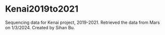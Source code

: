 # Kenai2019to2021
Sequencing data for Kenai project, 2019-2021.
Retrieved the data from Mars on 1/3/2024.
Created by Sihan Bu.
